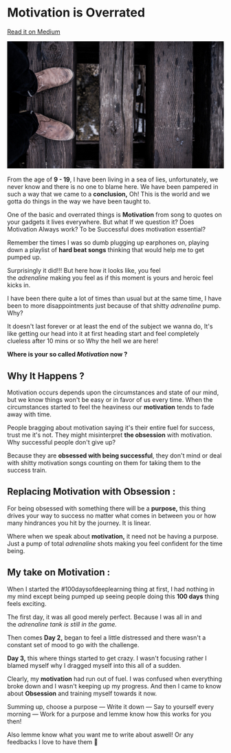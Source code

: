 
# Motivation is Overrated 

[Read it on Medium](https://lnkd.in/gsFWG5Q)


![](/images/blog2-pic1.jpg "main pic")


From the age of **9 - 19**, I have been living in a sea of lies, unfortunately, we never know and there is no one to blame here. We have been pampered in such a way that we came to a **conclusion,** Oh! This is the world and we gotta do things in the way we have been taught to.

One of the basic and overrated things is **Motivation** from song to quotes on your gadgets it lives everywhere. But what If we question it? Does Motivation Always work? To be Successful does motivation essential?

Remember the times I was so dumb plugging up earphones on, playing down a playlist of **hard beat songs** thinking that would help me to get pumped up.

Surprisingly it did!!! But here how it looks like, you feel the *adrenaline* making you feel as if this moment is yours and heroic feel kicks in.

I have been there quite a lot of times than usual but at the same time, I have been to more disappointments just because of that shitty *adrenaline* pump. Why?

It doesn't last forever or at least the end of the subject we wanna do, It's like getting our head into it at first heading start and feel completely clueless after 10 mins or so Why the hell we are here!

**Where is your so called *Motivation* now ?** 

## Why It Happens ?

Motivation occurs depends upon the circumstances and state of our mind, but we know things won't be easy or in favor of us every time. When the circumstances started to feel the heaviness our **motivation** tends to fade away with time.

People bragging about motivation saying it's their entire fuel for success, trust me it's not. They might misinterpret **the obsession** with motivation. Why successful people don't give up?

Because they are **obsessed with being successful**, they don't mind or deal with shitty motivation songs counting on them for taking them to the success train.

## Replacing Motivation with Obsession :

For being obsessed with something there will be a **purpose,** this thing drives your way to success no matter what comes in between you or how many hindrances you hit by the journey. It is linear.

Where when we speak about **motivation,** it need not be having a purpose. Just a pump of total *adrenaline* shots making you feel confident for the time being.

## My take on Motivation :

When I started the #100daysofdeeplearning thing at first, I had nothing in my mind except being pumped up seeing people doing this **100 days** thing feels exciting.

The first day, it was all good merely perfect. Because I was all in and the *adrenaline tank is still in the game.*

Then comes **Day 2,** began to feel a little distressed and there wasn't a constant set of mood to go with the challenge.

**Day 3,** this where things started to get crazy. I wasn't focusing rather I blamed myself why I dragged myself into this all of a sudden.

Clearly, my **motivation** had run out of fuel. I was confused when everything broke down and I wasn't keeping up my progress. And then I came to know about **Obsession** and training myself towards it now.

Summing up, choose a purpose — Write it down — Say to yourself every morning — Work for a purpose and lemme know how this works for you then!


Also lemme know what you want me to write about aswell! Or any feedbacks I love to have them 🎯
